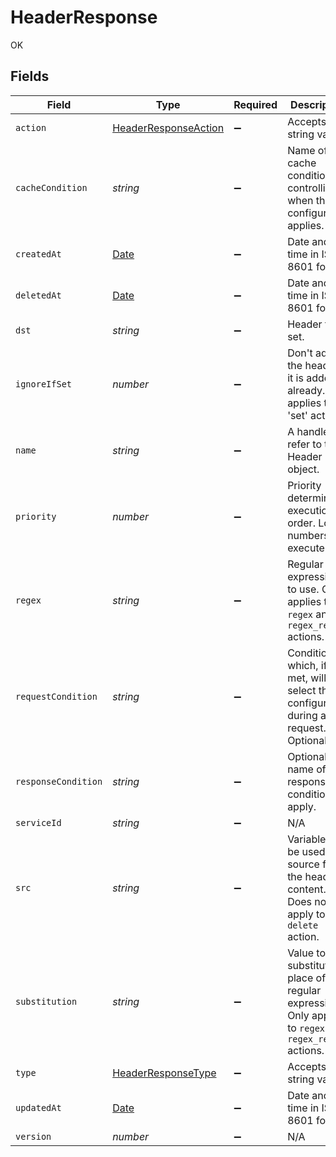 # HeaderResponse

OK


## Fields

| Field                                                                                                   | Type                                                                                                    | Required                                                                                                | Description                                                                                             | Example                                                                                                 |
| ------------------------------------------------------------------------------------------------------- | ------------------------------------------------------------------------------------------------------- | ------------------------------------------------------------------------------------------------------- | ------------------------------------------------------------------------------------------------------- | ------------------------------------------------------------------------------------------------------- |
| `action`                                                                                                | [HeaderResponseAction](../../models/shared/headerresponseaction.md)                                     | :heavy_minus_sign:                                                                                      | Accepts a string value.                                                                                 |                                                                                                         |
| `cacheCondition`                                                                                        | *string*                                                                                                | :heavy_minus_sign:                                                                                      | Name of the cache condition controlling when this configuration applies.                                | null                                                                                                    |
| `createdAt`                                                                                             | [Date](https://developer.mozilla.org/en-US/docs/Web/JavaScript/Reference/Global_Objects/Date)           | :heavy_minus_sign:                                                                                      | Date and time in ISO 8601 format.                                                                       | 2020-04-09T18:14:30Z                                                                                    |
| `deletedAt`                                                                                             | [Date](https://developer.mozilla.org/en-US/docs/Web/JavaScript/Reference/Global_Objects/Date)           | :heavy_minus_sign:                                                                                      | Date and time in ISO 8601 format.                                                                       | 2020-04-09T18:14:30Z                                                                                    |
| `dst`                                                                                                   | *string*                                                                                                | :heavy_minus_sign:                                                                                      | Header to set.                                                                                          |                                                                                                         |
| `ignoreIfSet`                                                                                           | *number*                                                                                                | :heavy_minus_sign:                                                                                      | Don't add the header if it is added already. Only applies to 'set' action.                              |                                                                                                         |
| `name`                                                                                                  | *string*                                                                                                | :heavy_minus_sign:                                                                                      | A handle to refer to this Header object.                                                                | test-header                                                                                             |
| `priority`                                                                                              | *number*                                                                                                | :heavy_minus_sign:                                                                                      | Priority determines execution order. Lower numbers execute first.                                       |                                                                                                         |
| `regex`                                                                                                 | *string*                                                                                                | :heavy_minus_sign:                                                                                      | Regular expression to use. Only applies to `regex` and `regex_repeat` actions.                          |                                                                                                         |
| `requestCondition`                                                                                      | *string*                                                                                                | :heavy_minus_sign:                                                                                      | Condition which, if met, will select this configuration during a request. Optional.                     | null                                                                                                    |
| `responseCondition`                                                                                     | *string*                                                                                                | :heavy_minus_sign:                                                                                      | Optional name of a response condition to apply.                                                         | null                                                                                                    |
| `serviceId`                                                                                             | *string*                                                                                                | :heavy_minus_sign:                                                                                      | N/A                                                                                                     | SU1Z0isxPaozGVKXdv0eY                                                                                   |
| `src`                                                                                                   | *string*                                                                                                | :heavy_minus_sign:                                                                                      | Variable to be used as a source for the header content. Does not apply to `delete` action.              |                                                                                                         |
| `substitution`                                                                                          | *string*                                                                                                | :heavy_minus_sign:                                                                                      | Value to substitute in place of regular expression. Only applies to `regex` and `regex_repeat` actions. |                                                                                                         |
| `type`                                                                                                  | [HeaderResponseType](../../models/shared/headerresponsetype.md)                                         | :heavy_minus_sign:                                                                                      | Accepts a string value.                                                                                 |                                                                                                         |
| `updatedAt`                                                                                             | [Date](https://developer.mozilla.org/en-US/docs/Web/JavaScript/Reference/Global_Objects/Date)           | :heavy_minus_sign:                                                                                      | Date and time in ISO 8601 format.                                                                       | 2020-04-09T18:14:30Z                                                                                    |
| `version`                                                                                               | *number*                                                                                                | :heavy_minus_sign:                                                                                      | N/A                                                                                                     | 1                                                                                                       |